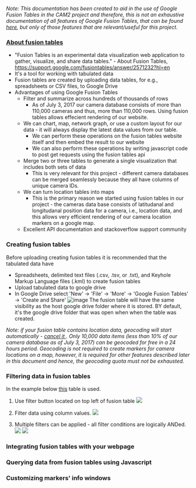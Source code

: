 <i> Note: This documentation has been created to aid in the use of Google Fusion Tables in the CAM2 project and therefore, this is not an exhaustive documentation of all features of Google Fusion Tables, that can be found [here](https://developers.google.com/fusiontables/), but only of those features that are relevant/useful for this project.</i>

### [About fusion tables](https://support.google.com/fusiontables/answer/2571232?hl=en)
 - "Fusion Tables is an experimental data visualization web application to gather, visualize, and share data tables." - About Fusion Tables, https://support.google.com/fusiontables/answer/2571232?hl=en
 - It's a tool for working with tabulated data
 - Fusion tables are created by uploading data tables, for e.g., spreadsheets or CSV files, to Google Drive
 - Advantages of using Google Fusion Tables
   * Filter and summarize across hundreds of thousands of rows
      * As of July 3, 2017 our camera database consists of more than 110,000 cameras and thus, more than 110,000 rows. Using fusion tables allows effecient rendering of our website.
   * We can chart, map, network graph, or use a custom layout for our data - it will always display the latest data values from our table. 
      * We can perform these operations on the fusion tables website itself and then embed the result to our website
      * We can also perform these operations by writing javascript code to post get requests using the fusion tables api
   * Merge two or three tables to generate a single visualization that includes both sets of data
      * This is very relevant for this project - different camera databases can be merged seamlessly because they all have columns of unique camera IDs.
   * We can turn location tables into maps
      * This is the primary reason we started using fusion tables in our project - the cameras data base consists of latitudanal and longitudanal position data for a camera, i.e., location data, and this allows very efficient rendering of our camera location markers on a google map.
   * Excellent API documentation and stackoverflow support community
 
### Creating fusion tables
Before uploading creating fusion tables it is recommended that the tabulated data have 
- Spreadsheets, delimited text files (.csv, .tsv, or .txt), and Keyhole Markup Language files (.kml) to create fusion tables
- Upload tabulated data to google drive
- In Google Drive select 'New' -> 'File' -> 'More' -> 'Google Fusion Tables' -> 'Create and Share'
![image](https://github.com/PurdueCAM2Project/CAM2WebUI/blob/adddocumentation_fusiontables/docs/static/images_for_docs/create%20new%20fusion%20table%20.png)
The fusion table will have the same visibility as the host google drive folder where it is stored. BY default, it's the google drive folder that was open when when the table was created.

<i> Note: if your fusion table contains location data, geocoding will start automatically - <u> cancel it </u>. Only 10,000 data items (less than 10% of our camera database as of July 3, 2017) can be geocoded for free in a 24 hours period. Geocoding is not required to create markers for camera locations on a map, however, it is required for other features described later in this document and hence, the geocoding quota must not be exhausted. </i>

### Filtering data in fusion tables
In the example below [this](https://fusiontables.google.com/DataSource?docid=1XszW34wSZP2dW4tfBJxX_Tnvmvvqnumd31WMIlxg#rows:id=1) table is used.

1. Use filter button located on top left of fusion table
![](https://github.com/PurdueCAM2Project/CAM2WebUI/blob/adddocumentation_fusiontables/docs/static/images_for_docs/filter%20button.png)

2. Filter data using column values.
![](https://github.com/PurdueCAM2Project/CAM2WebUI/blob/adddocumentation_fusiontables/docs/static/images_for_docs/filter%20by%20columns.png)

3. Multiple filters can be applied - all filter conditions are logically ANDed.
![](https://github.com/PurdueCAM2Project/CAM2WebUI/blob/adddocumentation_fusiontables/docs/static/images_for_docs/can%20apply%20multiple%20filters.png)
![](https://github.com/PurdueCAM2Project/CAM2WebUI/blob/adddocumentation_fusiontables/docs/static/images_for_docs/filter%20conditions%20are%20logically%20ANDed.png)


### Integrating fusion tables with your webpage



### Querying data from fusion tables using Javascript

### Customizing markers' info windows


